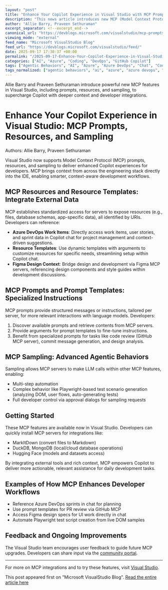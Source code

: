 ```yaml
---
layout: "post"
title: "Enhance Your Copilot Experience in Visual Studio with MCP Prompts, Resources, and Sampling"
description: "This news article introduces new MCP (Model Context Protocol) capabilities in Visual Studio, including prompts, resource integration, and sampling to create a more intelligent and context-aware Copilot workflow. Developers can reference external data sources, use tailored prompts, and enable agentic behaviors to boost productivity with deeper integrations to tools like Azure DevOps, GitHub, Figma, Playwright, DuckDB, and others. The article details practical examples and guidance for leveraging these features and improving daily development tasks."
author: "Allie Barry, Praveen Sethuraman"
excerpt_separator: <!--excerpt_end-->
canonical_url: "https://devblogs.microsoft.com/visualstudio/mcp-prompts-resources-sampling/"
viewing_mode: "external"
feed_name: "Microsoft VisualStudio Blog"
feed_url: "https://devblogs.microsoft.com/visualstudio/feed/"
date: 2025-09-17 17:30:37 +00:00
permalink: "/2025-09-17-Enhance-Your-Copilot-Experience-in-Visual-Studio-with-MCP-Prompts-Resources-and-Sampling.html"
categories: ["AI", "Azure", "Coding", "DevOps", "GitHub Copilot"]
tags: ["Agentic Behaviors", "AI", "Azure", "Azure DevOps", "Chat", "Coding", "Copilot", "Developer", "Developer Productivity", "DevOps", "DuckDB", "Extensions", "Figma", "GitHub", "GitHub Copilot", "Hugging Face", "IDE Integration", "LLM", "MCP", "MCP Prompts", "MCP Resources", "MCP Sampling", "MongoDB", "News", "Playwright", "Prompt Engineering", "Prompts", "Resource Templates", "Resources", "Sampling", "Server", "VS"]
tags_normalized: ["agentic behaviors", "ai", "azure", "azure devops", "chat", "coding", "copilot", "developer", "developer productivity", "devops", "duckdb", "extensions", "figma", "github", "github copilot", "hugging face", "ide integration", "llm", "mcp", "mcp prompts", "mcp resources", "mcp sampling", "mongodb", "news", "playwright", "prompt engineering", "prompts", "resource templates", "resources", "sampling", "server", "vs"]
---
```


Allie Barry and Praveen Sethuraman introduce powerful new MCP features in Visual Studio, including prompts, resources, and sampling, to supercharge Copilot with deeper context and developer integrations.<!--excerpt_end-->

# Enhance Your Copilot Experience in Visual Studio: MCP Prompts, Resources, and Sampling

Authors: Allie Barry, Praveen Sethuraman

Visual Studio now supports Model Context Protocol (MCP) prompts, resources, and sampling to deliver enhanced Copilot experiences for developers. MCP brings context from across the engineering stack directly into the IDE, enabling smarter, context-aware development workflows.

## MCP Resources and Resource Templates: Integrate External Data

MCP establishes standardized access for servers to expose resources (e.g., files, database schemas, app-specific data), all identified by URIs. Developers can reference:

- **Azure DevOps Work Items**: Directly access work items, user stories, and sprint data in Copilot chat for project management and context-driven suggestions.
- **Resource Templates**: Use dynamic templates with arguments to customize resources for specific needs, streamlining setup within Copilot chat.
- **Figma Design Context**: Bridge design and development via Figma MCP servers, referencing design components and style guides within development discussions.

## MCP Prompts and Prompt Templates: Specialized Instructions

MCP prompts provide structured messages or instructions, tailored per server, for more relevant interactions with language models. Developers:

1. Discover available prompts and retrieve contents from MCP servers.
2. Provide arguments for prompt templates to fine-tune instructions.
3. Benefit from specialized prompts for tasks like code review (GitHub MCP server), commit message generation, and design analysis.

## MCP Sampling: Advanced Agentic Behaviors

Sampling allows MCP servers to make LLM calls within other MCP features, enabling:

- Multi-step automation
- Complex behavior like Playwright-based test scenario generation (analyzing DOM, user flows, auto-generating tests)
- Full developer control via approval dialogs for sampling requests

## Getting Started

These MCP features are available now in Visual Studio. Developers can quickly install MCP servers for integrations like:

- MarkItDown (convert files to Markdown)
- DuckDB, MongoDB (local/cloud database operations)
- Hugging Face (models and datasets access)

By integrating external tools and rich context, MCP empowers Copilot to deliver more actionable, relevant assistance for daily development tasks.

## Examples of How MCP Enhances Developer Workflows

- Reference Azure DevOps sprints in chat for planning
- Use prompt templates for PR review via GitHub MCP
- Access Figma design specs for UI work directly in chat
- Automate Playwright test script creation from live DOM samples

## Feedback and Ongoing Improvements

The Visual Studio team encourages user feedback to guide future MCP upgrades. Developers can share input via the [community portal](https://developercommunity.visualstudio.com/home).

---

For more on MCP integrations and to try these features, visit [Visual Studio](https://visualstudio.microsoft.com/).

This post appeared first on "Microsoft VisualStudio Blog". [Read the entire article here](https://devblogs.microsoft.com/visualstudio/mcp-prompts-resources-sampling/)
